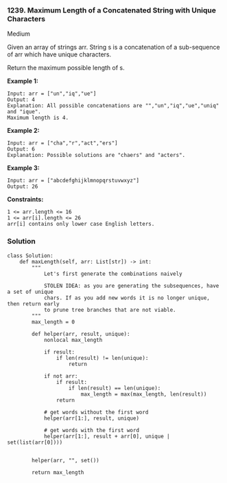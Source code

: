### 1239. Maximum Length of a Concatenated String with Unique Characters
Medium

Given an array of strings arr. String s is a concatenation of a sub-sequence of arr which have unique characters.

Return the maximum possible length of s. 

**Example 1:**
```
Input: arr = ["un","iq","ue"]
Output: 4
Explanation: All possible concatenations are "","un","iq","ue","uniq" and "ique".
Maximum length is 4.
```

**Example 2:**
```
Input: arr = ["cha","r","act","ers"]
Output: 6
Explanation: Possible solutions are "chaers" and "acters".
```

**Example 3:**
```
Input: arr = ["abcdefghijklmnopqrstuvwxyz"]
Output: 26
``` 

**Constraints:**
```
1 <= arr.length <= 16
1 <= arr[i].length <= 26
arr[i] contains only lower case English letters.
```

### Solution
```
class Solution:
    def maxLength(self, arr: List[str]) -> int:
        """
            Let's first generate the combinations naively
            
            STOLEN IDEA: as you are generating the subsequences, have a set of unique
            chars. If as you add new words it is no longer unique, then return early
            to prune tree branches that are not viable.
        """
        max_length = 0
        
        def helper(arr, result, unique):
            nonlocal max_length
            
            if result:
                if len(result) != len(unique):
                    return

            if not arr:
                if result:
                    if len(result) == len(unique):
                        max_length = max(max_length, len(result))                
                return
            
            # get words without the first word
            helper(arr[1:], result, unique)
            
            # get words with the first word
            helper(arr[1:], result + arr[0], unique | set(list(arr[0])))
    
    
        helper(arr, "", set())
        
        return max_length

        
             
```
